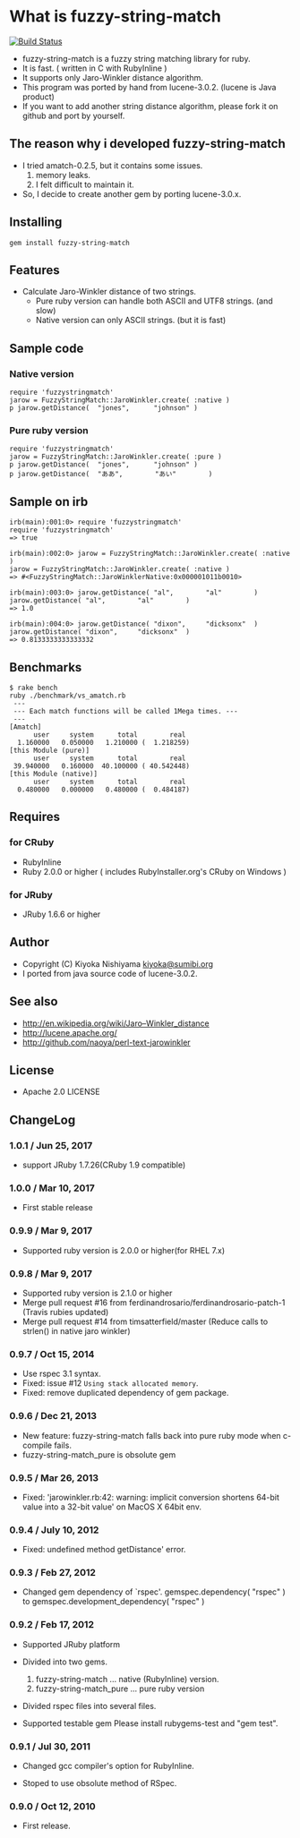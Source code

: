 # What is fuzzy-string-match
  [![Build Status](https://secure.travis-ci.org/kiyoka/fuzzy-string-match.png)](http://travis-ci.org/kiyoka/fuzzy-string-match)

* fuzzy-string-match is a fuzzy string matching library for ruby.
* It is fast. ( written in C with RubyInline )
* It supports only Jaro-Winkler distance algorithm.
* This program was ported by hand from lucene-3.0.2. (lucene is Java product)
* If you want to add another string distance algorithm, please fork it on github and port by yourself.

## The reason why i developed fuzzy-string-match
* I tried amatch-0.2.5, but it contains some issues.
  1. memory leaks.
  2. I felt difficult to maintain it.
* So, I decide to create another gem by porting lucene-3.0.x.

## Installing

    gem install fuzzy-string-match

## Features
* Calculate Jaro-Winkler distance of two strings.
  * Pure ruby version can handle both ASCII and UTF8 strings. (and slow)
  * Native version can only ASCII strings. (but it is fast)

## Sample code 

### Native version

    require 'fuzzystringmatch'
    jarow = FuzzyStringMatch::JaroWinkler.create( :native )
    p jarow.getDistance(  "jones",      "johnson" )

### Pure ruby version

    require 'fuzzystringmatch'
    jarow = FuzzyStringMatch::JaroWinkler.create( :pure )
    p jarow.getDistance(  "jones",      "johnson" )
    p jarow.getDistance(  "ああ",        "あい"        )

## Sample on irb

    irb(main):001:0> require 'fuzzystringmatch'
    require 'fuzzystringmatch'
    => true

    irb(main):002:0> jarow = FuzzyStringMatch::JaroWinkler.create( :native )
    jarow = FuzzyStringMatch::JaroWinkler.create( :native )
    => #<FuzzyStringMatch::JaroWinklerNative:0x000001011b0010>

    irb(main):003:0> jarow.getDistance( "al",        "al"        )
    jarow.getDistance( "al",        "al"        )
    => 1.0

    irb(main):004:0> jarow.getDistance( "dixon",     "dicksonx"  )
    jarow.getDistance( "dixon",     "dicksonx"  )
    => 0.8133333333333332

## Benchmarks

    $ rake bench
    ruby ./benchmark/vs_amatch.rb
     --- 
     --- Each match functions will be called 1Mega times. --- 
     --- 
    [Amatch]
          user     system      total        real
      1.160000   0.050000   1.210000 (  1.218259)
    [this Module (pure)]
          user     system      total        real
     39.940000   0.160000  40.100000 ( 40.542448)
    [this Module (native)]
          user     system      total        real
      0.480000   0.000000   0.480000 (  0.484187)

## Requires

### for CRuby
 - RubyInline
 - Ruby 2.0.0 or higher ( includes RubyInstaller.org's CRuby on Windows )

### for JRuby
 - JRuby 1.6.6 or higher

## Author
 - Copyright (C) Kiyoka Nishiyama <kiyoka@sumibi.org>
 - I ported from java source code of lucene-3.0.2.

## See also
 - <http://en.wikipedia.org/wiki/Jaro–Winkler_distance>
 - <http://lucene.apache.org/>
 - <http://github.com/naoya/perl-text-jarowinkler>

## License

 - Apache 2.0 LICENSE

## ChangeLog

### 1.0.1 / Jun  25, 2017
* support JRuby 1.7.26(CRuby 1.9 compatible)

### 1.0.0 / Mar  10, 2017
* First stable release

### 0.9.9 / Mar   9, 2017
* Supported ruby version is 2.0.0 or higher(for RHEL 7.x)

### 0.9.8 / Mar   9, 2017
* Supported ruby version is 2.1.0 or higher
* Merge pull request #16 from ferdinandrosario/ferdinandrosario-patch-1 (Travis rubies updated)
* Merge pull request #14 from timsatterfield/master (Reduce calls to strlen() in native jaro winkler)

### 0.9.7 / Oct  15, 2014

* Use rspec 3.1 syntax.
* Fixed: issue #12 `Using stack allocated memory`.
* Fixed: remove duplicated dependency of gem package.

### 0.9.6 / Dec  21, 2013

* New feature: fuzzy-string-match falls back into pure ruby mode when c-compile fails.
* fuzzy-string-match_pure is obsolute gem 

### 0.9.5 / Mar  26, 2013

* Fixed: 'jarowinkler.rb:42: warning: implicit conversion shortens 64-bit value into a 32-bit value' on MacOS X 64bit env.

### 0.9.4 / July 10, 2012

* Fixed: undefined method getDistance' error.

### 0.9.3 / Feb 27, 2012

* Changed gem dependency of `rspec'.
   gemspec.dependency( "rspec" )  to  gemspec.development_dependency( "rspec" )

### 0.9.2 / Feb 17, 2012

* Supported JRuby platform
* Divided into two gems.

  1. fuzzy-string-match      ... native (RubyInline) version.
  2. fuzzy-string-match_pure ... pure ruby version

* Divided rspec files into several files.

* Supported testable gem
   Please install rubygems-test and "gem test".

### 0.9.1 / Jul 30, 2011

* Changed gcc compiler's option for RubyInline.

* Stoped to use obsolute method of RSpec.

### 0.9.0 / Oct 12, 2010

* First release.
